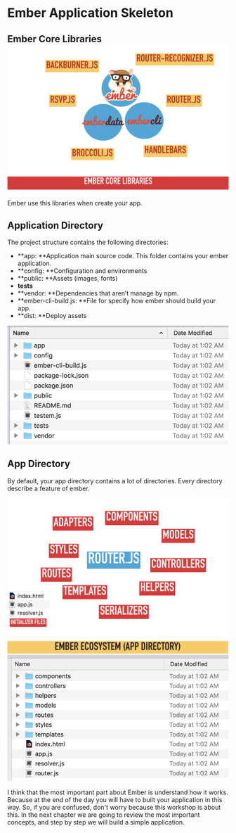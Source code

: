 # Ember Application Skeleton

## Ember Core Libraries![](/assets/ember1.png)

Ember use this libraries when create your app.

## Application Directory

The project structure contains the following directories:

* **app: **Application main source code. This folder contains your ember application.
* **config: **Configuration and environments
* **public: **Assets \(images, fonts\)
* **tests**
* **vendor: **Dependencies that aren’t manage by npm.
* **ember-cli-build.js: **File for specify how ember should build your app.
* **dist: **Deploy assets

![](/assets/folder.png)

## App Directory

By default, your app directory contains a lot of directories. Every directory describe a feature of ember.

![](/assets/ember2.png)![](/assets/app.png)

I think that the most important part about Ember is understand how it works. Because at the end of the day you will have to built your application in this way. So, if you are confused, don't worry because this workshop is about this. In the next chapter we are going to review the most important concepts, and step by step we will build a simple application.

